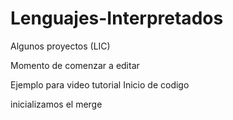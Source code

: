 Lenguajes-Interpretados
=======================

Algunos proyectos (LIC)

Momento de comenzar a editar

Ejemplo para video tutorial
Inicio de codigo

inicializamos el merge
